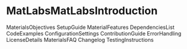# MatLabsMatLabsIntroduction
MaterialsObjectives
SetupGuide
MaterialFeatures
DependenciesList
CodeExamples
ConfigurationSettings
ContributionGuide
ErrorHandling
LicenseDetails
MaterialsFAQ
Changelog
TestingInstructions

